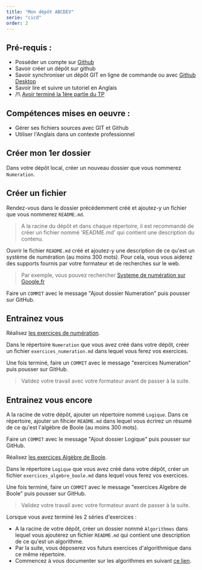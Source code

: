 ```yaml
---
title: "Mon dépôt ABCDEV"
serie: "cicd"
order: 2
---
```


## Pré-requis : 
- Posséder un compte sur [Github](https://github.com)
- Savoir créer un dépôt sur github
- Savoir synchroniser un dépôt GIT en ligne de commande ou avec [Github Desktop](https://desktop.github.com)
- Savoir lire et suivre un tutoriel en Anglais
- /!\ [Avoir terminé la 1ère partie du TP](../01-training-repository/)


## Compétences mises en oeuvre : 
- Gérer ses fichiers sources avec GIT et Github
- Utiliser l'Anglais dans un contexte professionnel

## Créer mon 1er dossier

Dans votre dépôt local, créer un nouveau dossier que vous nommerez `Numeration`.

## Créer un fichier 

Rendez-vous dans le dossier précédemment créé et ajoutez-y un fichier que vous nommerez `README.md`.

> A la racine du dépôt et dans chaque répertoire, il est recommandé de créer un fichier nommé 'README.md' qui contient une description du contenu.

Ouvrir le fichier `README.md` créé et ajoutez-y une description de ce qu'est un système de numération (au moins 300 mots). Pour cela, vous vous aiderez des supports fournis par votre formateur et de recherches sur le web.

> Par exemple, vous pouvez rechercher [Systeme de numération sur Google.fr](https://www.google.com/search?q=Systeme+de+num%C3%A9ration)

Faire un `COMMIT` avec le message "Ajout dossier Numeration" puis pousser sur GitHub.

## Entrainez vous

Réalisez [les exercices de numération](/tp/algorithmes/introduction/01-numeration).

Dans le répertoire `Numeration` que vous avez créé dans votre dépôt, créer un fichier `exercices_numeration.md` dans lequel vous ferez vos exercices.

Une fois terminé, faire un `COMMIT` avec le message "exercices Numeration" puis pousser sur GitHub.

> Validez votre travail avec votre formateur avant de passer à la suite.


## Entrainez vous encore

A la racine de votre dépôt, ajouter un répertoire nommé `Logique`. Dans ce répertoire, ajouter un fihcier `README.md` dans lequel vous écrirez un résumé de ce qu'est l'algèbre de Boole (au moins 300 mots).

Faire un `COMMIT` avec le message "Ajout dossier Logique" puis pousser sur GitHub.

Réalisez [les exercices Algèbre de Boole](/tp/algorithmes/introduction/02-algebre-boole).

Dans le répertoire `Logique` que vous avez créé dans votre dépôt, créer un fichier `exercices_algebre_boole.md` dans lequel vous ferez vos exercices.

Une fois terminé, faire un `COMMIT` avec le message "exercices Algebre de Boole" puis pousser sur GitHub.

> Validez votre travail avec votre formateur avant de passer à la suite.

Lorsque vous avez terminé les 2 séries d'exercices :

- A la racine de votre dépôt, créer un dossier nommé `Algorithmes` dans lequel vous ajouterez un fichier `README.md` qui contient une description de ce qu'est un algorithme.
- Par la suite, vous déposerez vos futurs exercices d'algorithmique dans ce même répertoire.
- Commencez à vous documenter sur les algorithmes en suivant [ce lien](/tp/algorithmes/introduction/).
